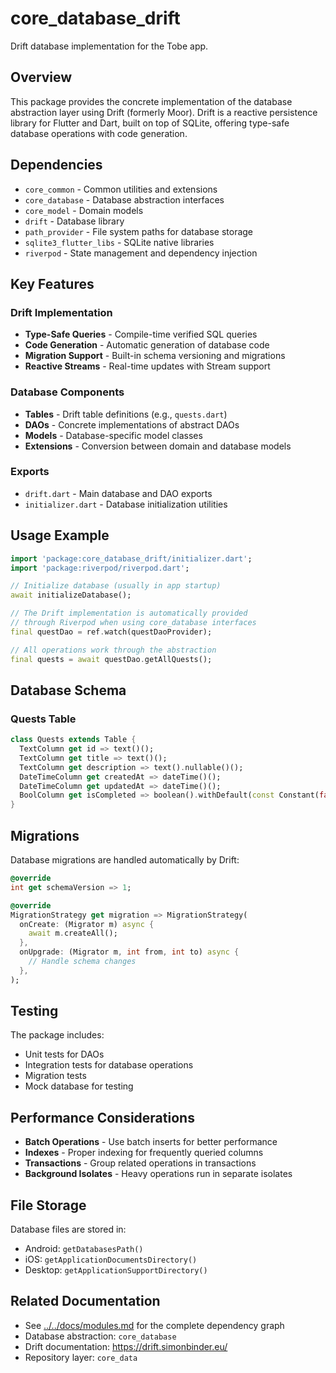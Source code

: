 # core_database_drift

Drift database implementation for the Tobe app.

## Overview

This package provides the concrete implementation of the database abstraction layer using Drift (formerly Moor). Drift is a reactive persistence library for Flutter and Dart, built on top of SQLite, offering type-safe database operations with code generation.

## Dependencies

- `core_common` - Common utilities and extensions
- `core_database` - Database abstraction interfaces
- `core_model` - Domain models
- `drift` - Database library
- `path_provider` - File system paths for database storage
- `sqlite3_flutter_libs` - SQLite native libraries
- `riverpod` - State management and dependency injection

## Key Features

### Drift Implementation
- **Type-Safe Queries** - Compile-time verified SQL queries
- **Code Generation** - Automatic generation of database code
- **Migration Support** - Built-in schema versioning and migrations
- **Reactive Streams** - Real-time updates with Stream support

### Database Components
- **Tables** - Drift table definitions (e.g., `quests.dart`)
- **DAOs** - Concrete implementations of abstract DAOs
- **Models** - Database-specific model classes
- **Extensions** - Conversion between domain and database models

### Exports
- `drift.dart` - Main database and DAO exports
- `initializer.dart` - Database initialization utilities

## Usage Example

```dart
import 'package:core_database_drift/initializer.dart';
import 'package:riverpod/riverpod.dart';

// Initialize database (usually in app startup)
await initializeDatabase();

// The Drift implementation is automatically provided
// through Riverpod when using core_database interfaces
final questDao = ref.watch(questDaoProvider);

// All operations work through the abstraction
final quests = await questDao.getAllQuests();
```

## Database Schema

### Quests Table
```dart
class Quests extends Table {
  TextColumn get id => text()();
  TextColumn get title => text()();
  TextColumn get description => text().nullable()();
  DateTimeColumn get createdAt => dateTime()();
  DateTimeColumn get updatedAt => dateTime()();
  BoolColumn get isCompleted => boolean().withDefault(const Constant(false))();
}
```

## Migrations

Database migrations are handled automatically by Drift:
```dart
@override
int get schemaVersion => 1;

@override
MigrationStrategy get migration => MigrationStrategy(
  onCreate: (Migrator m) async {
    await m.createAll();
  },
  onUpgrade: (Migrator m, int from, int to) async {
    // Handle schema changes
  },
);
```

## Testing

The package includes:
- Unit tests for DAOs
- Integration tests for database operations
- Migration tests
- Mock database for testing

## Performance Considerations

- **Batch Operations** - Use batch inserts for better performance
- **Indexes** - Proper indexing for frequently queried columns
- **Transactions** - Group related operations in transactions
- **Background Isolates** - Heavy operations run in separate isolates

## File Storage

Database files are stored in:
- Android: `getDatabasesPath()`
- iOS: `getApplicationDocumentsDirectory()`
- Desktop: `getApplicationSupportDirectory()`

## Related Documentation

- See [../../docs/modules.md](../../docs/modules.md) for the complete dependency graph
- Database abstraction: `core_database`
- Drift documentation: https://drift.simonbinder.eu/
- Repository layer: `core_data`